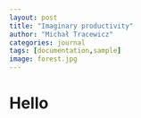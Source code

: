 ```yaml
---
layout: post
title: "Imaginary productivity"
author: "Michał Tracewicz"
categories: journal
tags: [documentation,sample]
image: forest.jpg
---
```

# Hello
